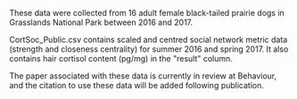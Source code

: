 These data were collected from 16 adult female black-tailed prairie dogs in Grasslands National Park between 2016 and 2017.

CortSoc_Public.csv contains scaled and centred social network metric data (strength and closeness centrality) for summer 2016 and spring 2017. It also contains hair cortisol content (pg/mg) in the "result" column. 

The paper associated with these data is currently in review at Behaviour, and the citation to use these data will be added following publication. 
